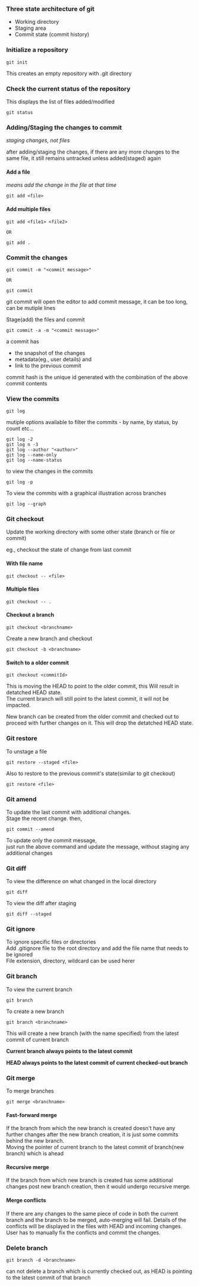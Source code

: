 ### Three state architecture of git
- Working directory
- Staging area
- Commit state (commit history)

### Initialize a repository  

```
git init
```
This creates an empty repository with .git directory 

### Check the current status of the repository  
This displays the list of files added/modified
```
git status
```

### Adding/Staging the changes to commit
*staging changes, not files*  

after adding/staging the changes, if there are any more changes to the same file, it still remains untracked unless added(staged) again
#### Add a file
*means add the change in the file at that time*
```
git add <file>
```
#### Add multiple files
```
git add <file1> <file2>

OR

git add .
```

### Commit the changes

```
git commit -m "<commit message>"

OR

git commit
```
git commit will open the editor to add commit message, it can be too long, can be mutiple lines

Stage(add) the files and commit
```
git commit -a -m "<commit message>"
```

a commit has
- the snapshot of the changes
- metadata(eg., user details) and
- link to the previous commit

commit hash is the unique id generated with the combination of the above commit contents

### View the commits
```
git log
```
mutiple options available to filter the commits - by name, by status, by count etc...
```
git log -2 
git log n -3
git log --author "<author>"
git log --name-only
git log --name-status
```
to view the changes in the commits
```
git log -p
```
To view the commits with a graphical illustration across branches
```
git log --graph
```

### Git checkout

Update the working directory with some other state
(branch or file or commit)

eg., checkout the state of change from last commit
#### With file name
```
git checkout -- <file>
```
#### Multiple files
```
git checkout -- .
```
#### Checkout a branch
```
git checkout <branchname>
```
Create a new branch and checkout
```
git checkout -b <branchname>
```
#### Switch to a older commit
```
git checkout <commitId>
```
This is moving the HEAD to point to the older commit, this Will result in detatched HEAD state.\
The current branch will still point to the latest commit, it will not be impacted.

New branch can be created from the older commit and checked out to proceed with further changes on it. This will drop the detatched HEAD state.

### Git restore

To unstage a file 
```
git restore --staged <file>
```
Also to restore to the previous commit's state(similar to git checkout)
```
git restore <file>
```

### Git amend
To update the last commit with additional changes.\
Stage the recent change. then, 
```
git commit --amend 
```
To update only the commit message,\
just run the above command and update the message, without staging any additional changes

### Git diff
To view the difference on what changed in the local directory
```
git diff
```
To view the diff after staging
```
git diff --staged
```

### Git ignore
To ignore specific files or directories\
Add .gitignore file to the root directory and add the file name that needs to be ignored\
File extension, directory, wildcard can be used herer

### Git branch
To view the current branch
```
git branch
```
To create a new branch
```
git branch <branchname>
```
This will create a new branch (with the name specified) from the latest commit of current branch

**Current branch always points to the latest commit**

**HEAD always points to the latest commit of current checked-out branch**

### Git merge
To merge branches
```
git merge <branchname>
```
#### Fast-forward merge
If the branch from which the new branch is created doesn't have any further changes after the new branch creation, it is just some commits behind the new branch.\
Moving the pointer of current branch to the latest commit of branch(new branch) which is ahead

#### Recursive merge
If the branch from which new branch is created has some additional changes post new branch creation, then it would undergo recursive merge.

#### Merge conflicts
If there are any changes to the same piece of code in both the current branch and the branch to be merged, auto-merging will fail. Details of the conflicts will be displayed in the files with HEAD and incoming changes.
User has to manually fix the conflicts and commit the changes.

### Delete branch
```
git branch -d <branchname>
```
can not delete a branch which is currently checked out, as HEAD is pointing to the latest commit of that branch


